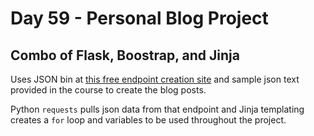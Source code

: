 # Day 59 - Personal Blog Project
## Combo of Flask, Boostrap, and Jinja

Uses JSON bin at [this free endpoint creation site](https://www.npoint.io/) and sample json text provided in the course to create the blog posts.

Python `requests` pulls json data from that endpoint and Jinja templating creates a `for` loop and variables to be used throughout the project.